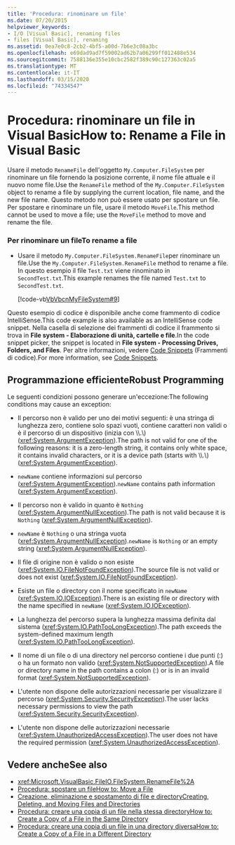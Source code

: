 ```yaml
---
title: 'Procedura: rinominare un file'
ms.date: 07/20/2015
helpviewer_keywords:
- I/O [Visual Basic], renaming files
- files [Visual Basic], renaming
ms.assetid: 0ea7e0c8-2cb2-4bf5-a00d-7b6e3c08a3bc
ms.openlocfilehash: e69dad9ad7f59002ad62b7a06299ff012488e534
ms.sourcegitcommit: 7588136e355e10cbc2582f389c90c127363c02a5
ms.translationtype: MT
ms.contentlocale: it-IT
ms.lasthandoff: 03/15/2020
ms.locfileid: "74334547"
---
```

# <a name="how-to-rename-a-file-in-visual-basic"></a><span data-ttu-id="0eaae-102">Procedura: rinominare un file in Visual Basic</span><span class="sxs-lookup"><span data-stu-id="0eaae-102">How to: Rename a File in Visual Basic</span></span>

<span data-ttu-id="0eaae-103">Usare il metodo `RenameFile` dell'oggetto `My.Computer.FileSystem` per rinominare un file fornendo la posizione corrente, il nome file attuale e il nuovo nome file.</span><span class="sxs-lookup"><span data-stu-id="0eaae-103">Use the `RenameFile` method of the `My.Computer.FileSystem` object to rename a file by supplying the current location, file name, and the new file name.</span></span> <span data-ttu-id="0eaae-104">Questo metodo non può essere usato per spostare un file. Per spostare e rinominare un file, usare il metodo `MoveFile`.</span><span class="sxs-lookup"><span data-stu-id="0eaae-104">This method cannot be used to move a file; use the `MoveFile` method to move and rename the file.</span></span>  
  
### <a name="to-rename-a-file"></a><span data-ttu-id="0eaae-105">Per rinominare un file</span><span class="sxs-lookup"><span data-stu-id="0eaae-105">To rename a file</span></span>  
  
- <span data-ttu-id="0eaae-106">Usare il metodo `My.Computer.FileSystem.RenameFile`per rinominare un file.</span><span class="sxs-lookup"><span data-stu-id="0eaae-106">Use the `My.Computer.FileSystem.RenameFile` method to rename a file.</span></span> <span data-ttu-id="0eaae-107">In questo esempio il file `Test.txt` viene rinominato in `SecondTest.txt`.</span><span class="sxs-lookup"><span data-stu-id="0eaae-107">This example renames the file named `Test.txt` to `SecondTest.txt`.</span></span>  
  
     [!code-vb[VbVbcnMyFileSystem#9](~/samples/snippets/visualbasic/VS_Snippets_VBCSharp/VbVbcnMyFileSystem/VB/Class1.vb#9)]  
  
 <span data-ttu-id="0eaae-108">Questo esempio di codice è disponibile anche come frammento di codice IntelliSense.</span><span class="sxs-lookup"><span data-stu-id="0eaae-108">This code example is also available as an IntelliSense code snippet.</span></span> <span data-ttu-id="0eaae-109">Nella casella di selezione dei frammenti di codice il frammento si trova in **File system - Elaborazione di unità, cartelle e file**.</span><span class="sxs-lookup"><span data-stu-id="0eaae-109">In the code snippet picker, the snippet is located in **File system - Processing Drives, Folders, and Files**.</span></span> <span data-ttu-id="0eaae-110">Per altre informazioni, vedere [Code Snippets](/visualstudio/ide/code-snippets) (Frammenti di codice).</span><span class="sxs-lookup"><span data-stu-id="0eaae-110">For more information, see [Code Snippets](/visualstudio/ide/code-snippets).</span></span>  
  
## <a name="robust-programming"></a><span data-ttu-id="0eaae-111">Programmazione efficiente</span><span class="sxs-lookup"><span data-stu-id="0eaae-111">Robust Programming</span></span>  

 <span data-ttu-id="0eaae-112">Le seguenti condizioni possono generare un'eccezione:</span><span class="sxs-lookup"><span data-stu-id="0eaae-112">The following conditions may cause an exception:</span></span>  
  
- <span data-ttu-id="0eaae-113">Il percorso non è valido per uno dei motivi seguenti: è una stringa di lunghezza zero, contiene solo spazi vuoti, contiene caratteri non validi o è il percorso di un dispositivo (inizia con \\\\.\\) (<xref:System.ArgumentException>).</span><span class="sxs-lookup"><span data-stu-id="0eaae-113">The path is not valid for one of the following reasons: it is a zero-length string, it contains only white space, it contains invalid characters, or it is a device path (starts with \\\\.\\) (<xref:System.ArgumentException>).</span></span>  
  
- <span data-ttu-id="0eaae-114">`newName` contiene informazioni sul percorso (<xref:System.ArgumentException>).</span><span class="sxs-lookup"><span data-stu-id="0eaae-114">`newName` contains path information (<xref:System.ArgumentException>).</span></span>  
  
- <span data-ttu-id="0eaae-115">Il percorso non è valido in quanto è `Nothing` (<xref:System.ArgumentNullException>).</span><span class="sxs-lookup"><span data-stu-id="0eaae-115">The path is not valid because it is `Nothing` (<xref:System.ArgumentNullException>).</span></span>  
  
- <span data-ttu-id="0eaae-116">`newName` è `Nothing` o una stringa vuota (<xref:System.ArgumentNullException>).</span><span class="sxs-lookup"><span data-stu-id="0eaae-116">`newName` is `Nothing` or an empty string (<xref:System.ArgumentNullException>).</span></span>  
  
- <span data-ttu-id="0eaae-117">Il file di origine non è valido o non esiste (<xref:System.IO.FileNotFoundException>).</span><span class="sxs-lookup"><span data-stu-id="0eaae-117">The source file is not valid or does not exist (<xref:System.IO.FileNotFoundException>).</span></span>  
  
- <span data-ttu-id="0eaae-118">Esiste un file o directory con il nome specificato in `newName` (<xref:System.IO.IOException>).</span><span class="sxs-lookup"><span data-stu-id="0eaae-118">There is an existing file or directory with the name specified in `newName` (<xref:System.IO.IOException>).</span></span>  
  
- <span data-ttu-id="0eaae-119">La lunghezza del percorso supera la lunghezza massima definita dal sistema (<xref:System.IO.PathTooLongException>).</span><span class="sxs-lookup"><span data-stu-id="0eaae-119">The path exceeds the system-defined maximum length (<xref:System.IO.PathTooLongException>).</span></span>  
  
- <span data-ttu-id="0eaae-120">Il nome di un file o di una directory nel percorso contiene i due punti (:) o ha un formato non valido (<xref:System.NotSupportedException>).</span><span class="sxs-lookup"><span data-stu-id="0eaae-120">A file or directory name in the path contains a colon (:) or is in an invalid format (<xref:System.NotSupportedException>).</span></span>  
  
- <span data-ttu-id="0eaae-121">L'utente non dispone delle autorizzazioni necessarie per visualizzare il percorso (<xref:System.Security.SecurityException>).</span><span class="sxs-lookup"><span data-stu-id="0eaae-121">The user lacks necessary permissions to view the path (<xref:System.Security.SecurityException>).</span></span>  
  
- <span data-ttu-id="0eaae-122">L'utente non dispone delle autorizzazioni necessarie (<xref:System.UnauthorizedAccessException>).</span><span class="sxs-lookup"><span data-stu-id="0eaae-122">The user does not have the required permission (<xref:System.UnauthorizedAccessException>).</span></span>  
  
## <a name="see-also"></a><span data-ttu-id="0eaae-123">Vedere anche</span><span class="sxs-lookup"><span data-stu-id="0eaae-123">See also</span></span>

- <xref:Microsoft.VisualBasic.FileIO.FileSystem.RenameFile%2A>
- [<span data-ttu-id="0eaae-124">Procedura: spostare un file</span><span class="sxs-lookup"><span data-stu-id="0eaae-124">How to: Move a File</span></span>](../../../../visual-basic/developing-apps/programming/drives-directories-files/how-to-move-a-file.md)
- [<span data-ttu-id="0eaae-125">Creazione, eliminazione e spostamento di file e directory</span><span class="sxs-lookup"><span data-stu-id="0eaae-125">Creating, Deleting, and Moving Files and Directories</span></span>](../../../../visual-basic/developing-apps/programming/drives-directories-files/creating-deleting-and-moving-files-and-directories.md)
- [<span data-ttu-id="0eaae-126">Procedura: creare una copia di un file nella stessa directory</span><span class="sxs-lookup"><span data-stu-id="0eaae-126">How to: Create a Copy of a File in the Same Directory</span></span>](../../../../visual-basic/developing-apps/programming/drives-directories-files/how-to-create-a-copy-of-a-file-in-the-same-directory.md)
- [<span data-ttu-id="0eaae-127">Procedura: creare una copia di un file in una directory diversa</span><span class="sxs-lookup"><span data-stu-id="0eaae-127">How to: Create a Copy of a File in a Different Directory</span></span>](../../../../visual-basic/developing-apps/programming/drives-directories-files/how-to-create-a-copy-of-a-file-in-a-different-directory.md)
